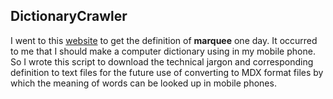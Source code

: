 ## DictionaryCrawler
I went to this [website](http://www.webopedia.com/) to get the definition of **marquee** one day. It occurred to me that I should make a computer dictionary using in my mobile phone. So I wrote this script to download the technical jargon and corresponding definition to text files for the future use of converting to MDX format files by which the meaning of words can be looked up in mobile phones.
